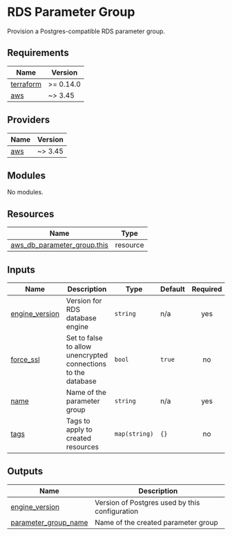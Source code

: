 # RDS Parameter Group

Provision a Postgres-compatible RDS parameter group.

<!-- BEGIN_TF_DOCS -->
## Requirements

| Name | Version |
|------|---------|
| <a name="requirement_terraform"></a> [terraform](#requirement\_terraform) | >= 0.14.0 |
| <a name="requirement_aws"></a> [aws](#requirement\_aws) | ~> 3.45 |

## Providers

| Name | Version |
|------|---------|
| <a name="provider_aws"></a> [aws](#provider\_aws) | ~> 3.45 |

## Modules

No modules.

## Resources

| Name | Type |
|------|------|
| [aws_db_parameter_group.this](https://registry.terraform.io/providers/hashicorp/aws/latest/docs/resources/db_parameter_group) | resource |

## Inputs

| Name | Description | Type | Default | Required |
|------|-------------|------|---------|:--------:|
| <a name="input_engine_version"></a> [engine\_version](#input\_engine\_version) | Version for RDS database engine | `string` | n/a | yes |
| <a name="input_force_ssl"></a> [force\_ssl](#input\_force\_ssl) | Set to false to allow unencrypted connections to the database | `bool` | `true` | no |
| <a name="input_name"></a> [name](#input\_name) | Name of the parameter group | `string` | n/a | yes |
| <a name="input_tags"></a> [tags](#input\_tags) | Tags to apply to created resources | `map(string)` | `{}` | no |

## Outputs

| Name | Description |
|------|-------------|
| <a name="output_engine_version"></a> [engine\_version](#output\_engine\_version) | Version of Postgres used by this configuration |
| <a name="output_parameter_group_name"></a> [parameter\_group\_name](#output\_parameter\_group\_name) | Name of the created parameter group |
<!-- END_TF_DOCS -->
